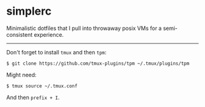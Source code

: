 # simplerc

Minimalistic dotfiles that I pull into throwaway posix VMs for a semi-consistent experience.

---

Don't forget to install `tmux` and then `tpm`:

```
$ git clone https://github.com/tmux-plugins/tpm ~/.tmux/plugins/tpm
```

Might need:

```
$ tmux source ~/.tmux.conf
```

And then `prefix + I`.
